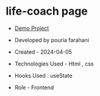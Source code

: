 # life-coach page


- [Demo Project](https://elaheseyfi.github.io/web-html-css/)

- Developed by pouria farahani

- Created - 2024-04-05

- Technologies Used - Html , css 

- Hooks Used : useState 

- Role - Frontend
